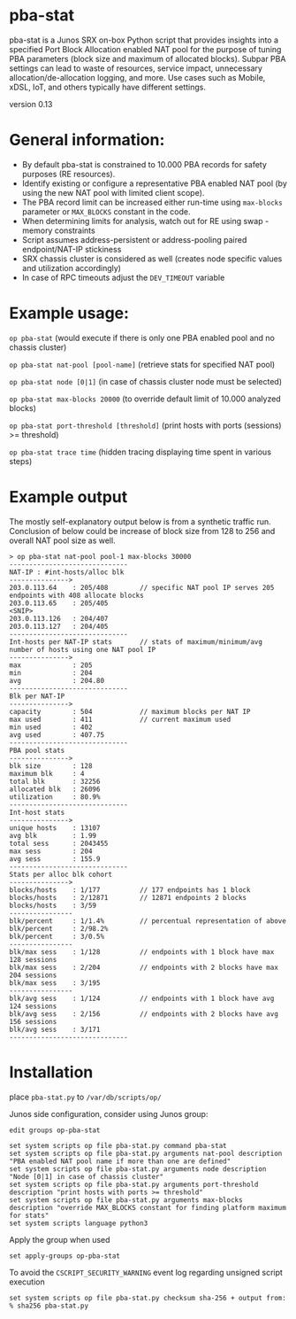 # pba-stat
pba-stat is a Junos SRX on-box Python script that provides insights into a specified Port Block Allocation enabled NAT pool for the purpose of tuning PBA parameters (block size and maximum of allocated blocks). Subpar PBA settings can lead to waste of resources, service impact, unnecessary allocation/de-allocation logging, and more. Use cases such as Mobile, xDSL, IoT, and others typically have different settings.

version 0.13

# General information:

- By default pba-stat is constrained to 10.000 PBA records for safety purposes (RE resources).
- Identify existing or configure a representative PBA enabled NAT pool (by using the new NAT pool with limited client scope).
- The PBA record limit can be increased either run-time using `max-blocks` parameter or `MAX_BLOCKS` constant in the code.
- When determining limits for analysis, watch out for RE using swap - memory constraints 
- Script assumes address-persistent or address-pooling paired endpoint/NAT-IP stickiness 
- SRX chassis cluster is considered as well (creates node specific values and utilization accordingly)
- In case of RPC timeouts adjust the `DEV_TIMEOUT` variable 


# Example usage:

`op pba-stat` (would execute if there is only one PBA enabled pool and no chassis cluster) 

`op pba-stat nat-pool [pool-name]` (retrieve stats for specified NAT pool)

`op pba-stat node [0|1]` (in case of chassis cluster node must be selected)

`op pba-stat max-blocks 20000` (to override default limit of 10.000 analyzed blocks)

`op pba-stat port-threshold [threshold]` (print hosts with ports (sessions) >= threshold)

`op pba-stat trace time` (hidden tracing displaying time spent in various steps)

# Example output 
The mostly self-explanatory output below is from a synthetic traffic run. Conclusion of below could be increase of block size from 128 to 256 and overall NAT pool size as well.
```
> op pba-stat nat-pool pool-1 max-blocks 30000    
------------------------------
NAT-IP : #int-hosts/alloc blk    
--------------->
203.0.113.64    : 205/408        // specific NAT pool IP serves 205 endpoints with 408 allocate blocks
203.0.113.65    : 205/405
<SNIP>
203.0.113.126   : 204/407
203.0.113.127   : 204/405
------------------------------
Int-hosts per NAT-IP stats       // stats of maximum/minimum/avg number of hosts using one NAT pool IP
--------------->
max             : 205
min             : 204
avg             : 204.80
------------------------------
Blk per NAT-IP
--------------->
capacity        : 504            // maximum blocks per NAT IP
max used        : 411            // current maximum used
min used        : 402
avg used        : 407.75
------------------------------
PBA pool stats
--------------->
blk size        : 128
maximum blk     : 4
total blk       : 32256
allocated blk   : 26096
utilization     : 80.9%
------------------------------
Int-host stats
--------------->
unique hosts    : 13107
avg blk         : 1.99
total sess      : 2043455
max sess        : 204
avg sess        : 155.9
------------------------------
Stats per alloc blk cohort 
--------------->
blocks/hosts    : 1/177          // 177 endpoints has 1 block
blocks/hosts    : 2/12871        // 12871 endpoints 2 blocks
blocks/hosts    : 3/59
----------------
blk/percent     : 1/1.4%         // percentual representation of above
blk/percent     : 2/98.2%
blk/percent     : 3/0.5%
----------------
blk/max sess    : 1/128          // endpoints with 1 block have max 128 sessions
blk/max sess    : 2/204          // endpoints with 2 blocks have max 204 sessions
blk/max sess    : 3/195
----------------
blk/avg sess    : 1/124          // endpoints with 1 block have avg 124 sessions
blk/avg sess    : 2/156          // endpoints with 2 blocks have avg 156 sessions
blk/avg sess    : 3/171 
------------------------------
```
# Installation 

place `pba-stat.py` to 
`/var/db/scripts/op/`

Junos side configuration, consider using Junos group:

`edit groups op-pba-stat`

```
set system scripts op file pba-stat.py command pba-stat
set system scripts op file pba-stat.py arguments nat-pool description "PBA enabled NAT pool name if more than one are defined"
set system scripts op file pba-stat.py arguments node description "Node [0|1] in case of chassis cluster"
set system scripts op file pba-stat.py arguments port-threshold description "print hosts with ports >= threshold"
set system scripts op file pba-stat.py arguments max-blocks description "override MAX_BLOCKS constant for finding platform maximum for stats"
set system scripts language python3
```

Apply the group when used

`set apply-groups op-pba-stat`


To avoid the `CSCRIPT_SECURITY_WARNING` event log regarding unsigned script execution

```
set system scripts op file pba-stat.py checksum sha-256 + output from: % sha256 pba-stat.py
